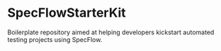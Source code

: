 # SpecFlowStarterKit
Boilerplate repository aimed at helping developers kickstart automated testing projects using SpecFlow.
